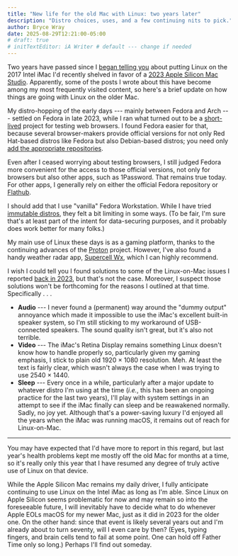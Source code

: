 ```yaml
---
title: "New life for the old Mac with Linux: two years later"
description: "Distro choices, uses, and a few continuing nits to pick."
author: Bryce Wray
date: 2025-08-29T12:21:00-05:00
# draft: true
# initTextEditor: iA Writer # default --- change if needed
---
```


Two years have passed since I [began telling you](/posts/2023/08/new-life-old-mac-linux/) about putting Linux on the 2017 Intel iMac I'd recently shelved in favor of a [2023 Apple Silicon Mac Studio](/posts/2023/07/making-good-move/). Apparently, some of the posts I wrote about this have become among my most frequently visited content, so here's a brief update on how things are going with Linux on the older Mac.

<!--more-->

My distro-hopping of the early days --- mainly between Fedora and Arch --- settled on Fedora in late 2023, while I ran what turned out to be a [short-lived](/posts/2023/12/testing-testing-ending-fools-errand/) project for testing web browsers. I found Fedora easier for that, because several browser-makers provide official versions for not only Red Hat-based distros like Fedora but also Debian-based distros; you need only [add the appropriate repositories](https://docs.fedoraproject.org/en-US/quick-docs/adding-or-removing-software-repositories-in-fedora/).

Even after I ceased worrying about testing browsers, I still judged Fedora more convenient for the access to those official versions, not only for browsers but also other apps, such as 1Password. That remains true today. For other apps, I generally rely on either the official Fedora repository or [Flathub](https://flathub.org/).

I should add that I use "vanilla" Fedora Workstation. While I have tried [immutable distros](https://itsfoss.com/immutable-distro/), they felt a bit limiting in some ways. (To be fair, I'm sure that's at least part of the intent for data-securing purposes, and it probably does work better for many folks.)

My main use of Linux these days is as a gaming platform, thanks to the continuing advances of the [Proton](https://github.com/ValveSoftware/Proton) project. However, I've also found a handy weather radar app, [Supercell Wx](https://github.com/dpaulat/supercell-wx), which I can highly recommend.

I wish I could tell you I found solutions to some of the Linux-on-Mac issues I reported [back in 2023](/posts/2023/09/new-life-old-mac-linux-follow-up/), but that's not the case. Moreover, I suspect those solutions won't be forthcoming for the reasons I outlined at that time. Specifically . . .

- **Audio** --- I never found a (permanent) way around the "dummy output" annoyance which made it impossible to use the iMac's excellent built-in speaker system, so I'm still sticking to my workaround of USB-connected speakers. The sound quality isn't great, but it's also not terrible.
- **Video** --- The iMac's Retina Display remains something Linux doesn't know how to handle properly so, particularly given my gaming emphasis, I stick to plain old 1920 &times; 1080 resolution. Meh. At least the text is fairly clear, which wasn't always the case when I was trying to use 2540 &times; 1440.
- **Sleep** --- Every once in a while, particularly after a major update to whatever distro I'm using at the time (*i.e.*, this has been an ongoing practice for the last two years), I'll play with system settings in an attempt to see if the iMac finally can sleep and be reawakened normally. Sadly, no joy yet. Although that's a power-saving luxury I'd enjoyed all the years when the iMac was running macOS, it remains out of reach for Linux-on-Mac.

----

You may have expected that I'd have more to report in this regard, but last year's health problems kept me mostly off the old Mac for months at a time, so it's really only this year that I have resumed any degree of truly active use of Linux on that device.

While the Apple Silicon Mac remains my daily driver, I fully anticipate continuing to use Linux on the Intel iMac as long as I'm able. Since Linux on Apple Silicon seems problematic for now and may remain so into the foreseeable future, I will inevitably have to decide what to do whenever Apple EOLs macOS for my newer Mac, just as it did in 2023 for the older one. On the other hand: since that event is likely several years out and I'm already about to turn seventy, will I even care by then? (Eyes, typing fingers, and brain cells tend to fail at some point. One can hold off Father Time only so long.) Perhaps I'll find out someday.
